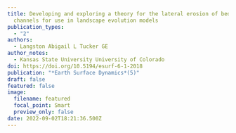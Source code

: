 ```yaml
---
title: Developing and exploring a theory for the lateral erosion of bedrock
  channels for use in landscape evolution models
publication_types:
  - "2"
authors:
  - Langston Abigail L Tucker GE
author_notes:
  - Kansas State University University of Colorado
doi: https://doi.org/10.5194/esurf-6-1-2018
publication: "*Earth Surface Dynamics*(5)"
draft: false
featured: false
image:
  filename: featured
  focal_point: Smart
  preview_only: false
date: 2022-09-02T18:21:36.500Z
---
```

